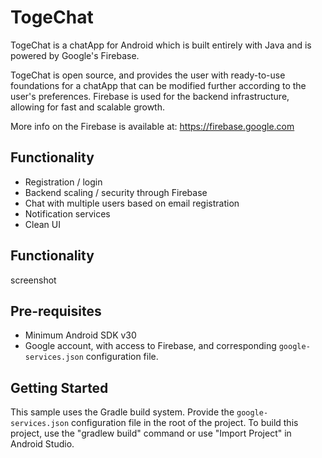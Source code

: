 TogeChat
===================================

TogeChat is a chatApp for Android which is built entirely with Java and is powered by Google's Firebase.

TogeChat is open source, and provides the user with ready-to-use foundations for a chatApp that can be modified further according to the user's preferences.
Firebase is used for the backend infrastructure, allowing for fast and scalable growth.

More info on the Firebase is available at: https://firebase.google.com

Functionality
--------------

- Registration / login
- Backend scaling / security through Firebase
- Chat with multiple users based on email registration
- Notification services
- Clean UI

Functionality
--------------

screenshot

Pre-requisites
--------------

- Minimum Android SDK v30
- Google account, with access to Firebase, and corresponding `google-services.json` configuration file.

Getting Started
--------------

This sample uses the Gradle build system. Provide the `google-services.json` configuration file in the root of the project.
To build this project, use the "gradlew build" command or use "Import Project" in Android Studio.